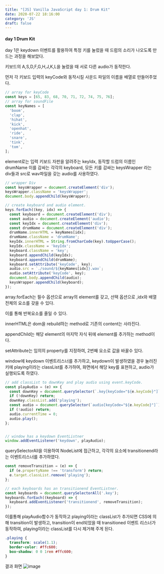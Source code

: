 ```yaml
---
title: "[JS] Vanilla JavaScript day 1: Drum Kit"
date: 2020-07-22 18:16:00
category: 'JS'
draft: false
---
```


#### day 1 Drum Kit

day 1은 keydown 이벤트를 활용하여 특정 키를 눌렀을 때 드럼의 소리가 나오도록 만드는 과정을 해보았다.



키보드의 A,S,D,F,G,H,J,K,L을 눌렀을 때 서로 다른 audio가 동작한다.

먼저 각 키보드 입력의 keyCode와 동작시킬 사운드 파일의 이름을 배열로 만들어주었다.
```javascript
// array for keyCode
const keys = [65, 83, 68, 70, 71, 72, 74, 75, 76];
// array for soundFile
const keyNames = [
  'boom',
  'clap',
  'hihat',
  'kick',
  'openhat',
  'ride',
  'snare',
  'tink',
  'tom',
];
```

element로는 입력 키보드 자판을 알려주는 keyIdx, 동작할 드럼의 이름인 drumName
이를 감싸는 각각의 keyboard, 모든 키를 감싸는 keysWrapper 라는 div들과
src로 wav파일을 갖는 audio를 사용하였다.

```javascript
// wrapper Div
const keysWrapper = document.createElement('div');
keysWrapper.className = 'keysWrapper';
document.body.appendChild(keysWrapper);

// create keyboard and audio element.
keys.forEach((key, idx) => {
  const keyboard = document.createElement('div');
  const audio = document.createElement('audio');
  const keyIdx = document.createElement('div');
  const drumName = document.createElement('div');
  drumName.innerHTML = keyNames[idx];
  drumName.className = 'drumName';
  keyIdx.innerHTML = String.fromCharCode(key).toUpperCase();
  keyIdx.className = 'keyIdx';
  keyboard.className = 'key';
  keyboard.appendChild(keyIdx);
  keyboard.appendChild(drumName);
  keyboard.setAttribute('keyCode', key);
  audio.src = `./sound/${keyNames[idx]}.wav`;
  audio.setAttribute('keyCode', key);
  document.body.appendChild(audio);
  keysWrapper.appendChild(keyboard);
});
```
array.forEach는 필수 옵션으로 array의 element를 갖고, 선택 옵션으로 ,idx와 배열 전체의 요소를 갖을 수 있다.

이를 통해 반복요소를 줄일 수 있다.

innerHTML은 dom을 rebuild하는 method로 기존의 content는 사라진다.

appendChild는 해당 element의 마지막 자식 뒤에 element를 추가하는 method이다.

setAttribute는 임의의 property를 지정하여, 2번째 요소로 값을 바꿀수 있다.


window에 keydown 이벤트리스너를 추가하고, keydown이 발생하였을 경우
눌러진 키에 playing이라는 classList를 추가하여, 화면에서 해당 key를 표현하고, audio가 실행되도록 하였다.
```javascript
// add classList to downKey and play audio using event.keyCode.
const playAudio = (e) => {
  const downKey = document.querySelector(`.key[keyCode="${e.keyCode}"]`);
  if (!downKey) return;
  downKey.classList.add('playing');
  const audio = document.querySelector(`audio[keyCode="${e.keyCode}"]`);
  if (!audio) return;
  audio.currentTime = 0;
  audio.play();
};


// window has a keydown EventListner
window.addEventListener('keydown', playAudio);
```

querySelectorAll을 이용하여 NodeList에 접근하고, 각각의 요소에 transitionend라는 이벤트리스너를 추가하였다.

```javascript
const removeTransition = (e) => {
  if (e.propertyName !== 'transform') return;
  e.target.classList.remove('playing');
};

// each keyboards has an transitionend EventListner.
const keyboards = document.querySelectorAll('.key');
keyboards.forEach((keyboard) => {
  keyboard.addEventListener('transitionend', removeTransition);
});
```

이를통해 playAudio함수가 동작하고 playing이라는 classList가 추가되면
CSS에 의해 transition이 발생하고, transition이 end되었을 때 
transitioned 이벤트 리스너가 동작하여, playing이라는 classList를 다시 제거해 
주게 된다.

```CSS
.playing {
  transform: scale(1.1);
  border-color: #ffc600;
  box-shadow: 0 0 1rem #ffc600;
}
```

결과 화면
![image](/image/drumkit.gif)

